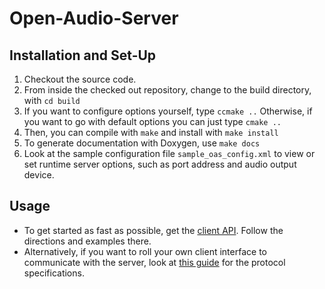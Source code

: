 Open-Audio-Server
=================

Installation and Set-Up
-----------------------

1.  Checkout the source code.
2.  From inside the checked out repository, change to the build directory,
    with `cd build`
3.  If you want to configure options yourself, type `ccmake ..`
    Otherwise, if you want to go with default options you can just type `cmake ..`
4.  Then, you can compile with `make` and install with `make install`
5.  To generate documentation with Doxygen, use `make docs`
6.  Look at the sample configuration file `sample_oas_config.xml` to view or set runtime
    server options, such as port address and audio output device.

Usage
-----

*   To get started as fast as possible, get the [client API](https://github.com/CalVR/Open-Audio-Server).
    Follow the directions and examples there.
*   Alternatively, if you want to roll your own client interface to communicate
    with the server, look at [this guide](http://ivl.calit2.net/wiki/index.php/OpenAL_Audio_Server) for the protocol specifications.

